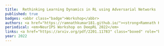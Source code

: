 ```yaml
---
title: 	Rethinking Learning Dynamics in RL using Adversarial Networks
published: true
badges: <abbr class="badge">Workshop</abbr>
authors: <a href="https://ramnathkumar181.github.io/"><strong>Ramnath Kumar</strong></a>, <a href="https://tristandeleu.github.io/">Tristan Deleu</a> and <a href="https://yoshuabengio.org/">Yoshua Bengio</a>.
periodical: <em>NeurIPS Workshop on DeepRL 2022</em>
links: <a href="https://arxiv.org/pdf/2201.11783" class="boxed" role="button" target="_blank">PDF</a> <a href="https://github.com/RamnathKumar181/Adversarial-Learning-Dynamics-in-RL" class="boxed" role="button" target="_blank">Code</a>
year: 2022
---
```

